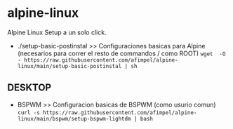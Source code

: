 # alpine-linux
Alpine Linux Setup a un solo click.

 * ./setup-basic-postinstal >> Configuraciones basicas para Alpine (necesarios para correr el resto de commandos / como ROOT)
 ``` wget  -O - https://raw.githubusercontent.com/afimpel/alpine-linux/main/setup-basic-postinstal | sh ```
## DESKTOP

 * BSPWM >> Configuracion basicas de BSPWM (como usurio comun)
 ``` curl -s https://raw.githubusercontent.com/afimpel/alpine-linux/main/bspwm/setup-bspwm-lightdm | bash ```
 